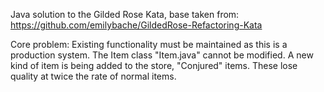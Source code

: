 Java solution to the Gilded Rose Kata, base taken from:
https://github.com/emilybache/GildedRose-Refactoring-Kata

Core problem:
Existing functionality must be maintained as this is a production system.
The Item class "Item.java" cannot be modified.
A new kind of item is being added to the store, "Conjured" items. These lose quality at twice the rate of normal items.
